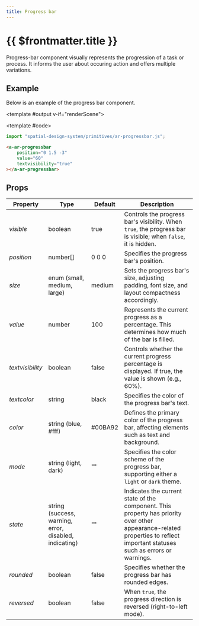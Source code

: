 ```yaml
---
title: Progress bar
---
```


<script setup lang="ts">
import { ref, onMounted } from 'vue';
import ComponentExample from "../vue/ComponentExample.vue";

const renderScene = ref(false);

onMounted(async () => {
  try {
    await import("spatial-design-system/primitives/ar-progressbar");
    renderScene.value = true;
  } catch (e) {
    console.error(e);
  }
});
</script>

# {{ $frontmatter.title }}

Progress-bar component visually represents the progression of a task or process. It informs the user about occuring action and offers multiple variations.

## Example

Below is an example of the progress bar component.

<ComponentExample :fixed="true">

<template #output v-if="renderScene">
    <a-ar-progressbar
        position="0 1.5 -3"
        value="60"
        textvisibility="true"
    ></a-ar-progressbar>
</template>

<template #code>

```js
import "spatial-design-system/primitives/ar-progressbar.js";
```

```html
<a-ar-progressbar
    position="0 1.5 -3"
    value="60"
    textvisibility="true"
></a-ar-progressbar>
```

</template>

</ComponentExample>

## Props

| Property    | Type                        | Default | Description                                                                                       |
|-------------|-----------------------------|---------|---------------------------------------------------------------------------------------------------|
| _visible_   | boolean                     | true    | Controls the progress bar's visibility. When `true`, the progress bar is visible; when `false`, it is hidden. |
| _position_  | number[]                    | 0 0 0   | Specifies the progress bar's position.                                                                  |
| _size_      | enum (small, medium, large) | medium  | Sets the progress bar's size, adjusting padding, font size, and layout compactness accordingly.         |
| _value_      | number                      | 100      | Represents the current progress as a percentage. This determines how much of the bar is filled.                                   |
| _textvisibility_      | boolean                      | false      | Controls whether the current progress percentage is displayed. If true, the value is shown (e.g., 60%).                                   |
| _textcolor_ | string                      | black   | Specifies the color of the progress bar's text.                                                         |
| _color_   | string (blue, #fff)         | #00BA92 | Defines the primary color of the progress bar, affecting elements such as text and background.          |
| _mode_   | string (light, dark)        | ""      | Specifies the color scheme of the progress bar, supporting either a `light` or `dark` theme.      |
| _state_   | string (success, warning, error, disabled, indicating)        | ""      | Indicates the current state of the component. This property has priority over other appearance-related properties to reflect important statuses such as errors or warnings.      |
| _rounded_   | boolean                     | false   | 	Specifies whether the progress bar has rounded edges.                                                    |
| _reversed_   | boolean                     | false   | 	When `true`, the progress direction is reversed (right-to-left mode).  |
